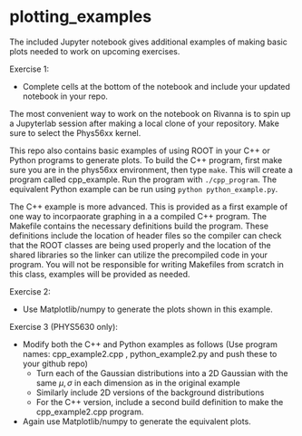 # plotting_examples

The included Jupyter notebook gives additional examples of making basic plots needed to work on upcoming exercises.  

Exercise 1:
- Complete cells at the bottom of the notebook and include your updated notebook in your repo.

The most convenient way to work on the notebook on Rivanna is to spin up a Jupyterlab session after making a local clone of your repository.  Make sure to select the Phys56xx kernel.

This repo also contains basic examples of using ROOT in your C++ or Python programs to generate plots.  To build the C++ program, first make sure you are in the phys56xx environment, then type ```make```.  This will create a program called cpp_example. Run the program with ```./cpp_program```.  The equivalent Python example can be run using ```python python_example.py```. 

The C++ example is more advanced.  This is provided as a first example of one way to incorpaorate graphing in a a compiled C++ program.  The Makefile contains the necessary definitions build the program.  These definitions include the location of header files so the compiler can check that the ROOT classes are being used properly and the location of the shared libraries so the linker can utilize the precompiled code in your program.  You will not be responsible for writing Makefiles from scratch in this class, examples will be provided as needed.

Exercise 2: 
- Use Matplotlib/numpy to generate the plots shown in this example.

Exercise 3 (PHYS5630 only):
- Modify both the C++ and Python examples as follows (Use program names: cpp_example2.cpp , python_example2.py and push these to your github repo)
  - Turn each of the Gaussian distributions into a 2D Gaussian with the same $\mu, \sigma$ in each dimension as in the original example
  - Similarly include 2D versions of the background distributions
  - For the C++ version, include a second build definition to make the cpp_example2.cpp program.
- Again use Matplotlib/numpy to generate the equivalent plots.

